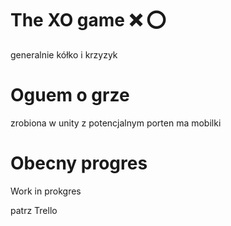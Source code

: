 # The XO game :x: :o:
 
generalnie kółko i krzyzyk


# Oguem o grze

zrobiona w unity z potencjalnym porten ma mobilki


# Obecny progres

Work in prokgres

patrz Trello
